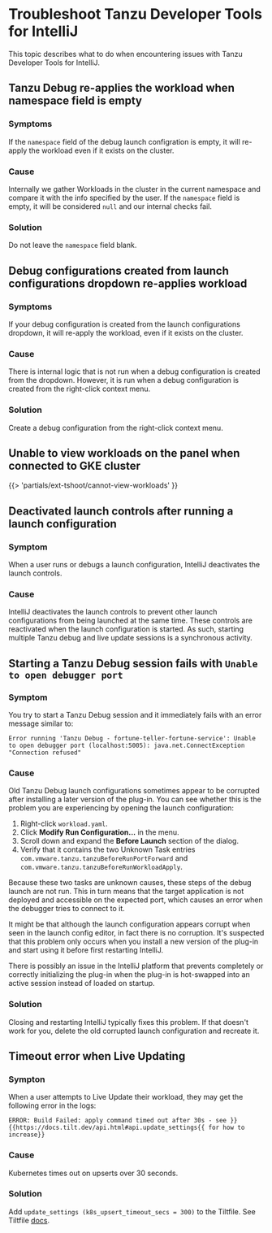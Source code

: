 # Troubleshoot Tanzu Developer Tools for IntelliJ

This topic describes what to do when encountering issues with Tanzu Developer Tools for IntelliJ.

## <a id="debug-reapplies-apply"></a> Tanzu Debug re-applies the workload when namespace field is empty

### Symptoms

If the `namespace` field of the debug launch configration is empty, it will re-apply the workload even if it exists on the cluster.

### Cause

Internally we gather Workloads in the cluster in the current namespace and compare it with the info specified by the user.
If the `namespace` field is empty, it will be considered `null` and our internal checks fail.

### Solution

Do not leave the `namespace` field blank.

## <a id="debug-config-from-dropdown"></a> Debug configurations created from launch configurations dropdown re-applies workload

### Symptoms

If your debug configuration is created from the launch configurations dropdown, it will re-apply the workload, even if it exists on the cluster.

### Cause

There is internal logic that is not run when a debug configuration is created from the dropdown. However, it is run when a debug configuration is created from the right-click context menu.

### Solution

Create a debug configuration from the right-click context menu.

## <a id="cannot-view-workloads"></a> Unable to view workloads on the panel when connected to GKE cluster

{{> 'partials/ext-tshoot/cannot-view-workloads' }}

## <a id="dsbl-lnch-ctrl"></a> Deactivated launch controls after running a launch configuration

### Symptom

When a user runs or debugs a launch configuration, IntelliJ deactivates the launch controls.

### Cause

IntelliJ deactivates the launch controls to prevent other launch configurations from being launched at
the same time.
These controls are reactivated when the launch configuration is started.
As such, starting multiple Tanzu debug and live update sessions is a synchronous activity.

## <a id='dbg-fail-crrpt-lnch-conf'></a> Starting a Tanzu Debug session fails with `Unable to open debugger port`

### Symptom

You try to start a Tanzu Debug session and it immediately fails with an error message similar to:

```console
Error running 'Tanzu Debug - fortune-teller-fortune-service': Unable to open debugger port (localhost:5005): java.net.ConnectException "Connection refused"
```

### Cause

Old Tanzu Debug launch configurations sometimes appear to be corrupted after installing a later
version of the plug-in.
You can see whether this is the problem you are experiencing by opening the launch configuration:

1. Right-click `workload.yaml`.
1. Click **Modify Run Configuration...** in the menu.
1. Scroll down and expand the **Before Launch** section of the dialog.
1. Verify that it contains the two Unknown Task entries
   `com.vmware.tanzu.tanzuBeforeRunPortForward` and `com.vmware.tanzu.tanzuBeforeRunWorkloadApply`.

Because these two tasks are unknown causes, these steps of the debug launch are not run.
This in turn means that the target application is not deployed and accessible on the expected port,
which causes an error when the debugger tries to connect to it.

It might be that although the launch configuration appears corrupt when seen in the launch config
editor, in fact there is no corruption.
It's suspected that this problem only occurs when you install a new version of the plug-in and start
using it before first restarting IntelliJ.

There is possibly an issue in the IntelliJ platform that prevents completely or correctly initializing
the plug-in when the plug-in is hot-swapped into an active session instead of loaded on startup.

### Solution

Closing and restarting IntelliJ typically fixes this problem.
If that doesn't work for you, delete the old corrupted launch configuration and recreate it.

## <a id="live-update-timeout"></a> Timeout error when Live Updating

### Sympton
When a user attempts to Live Update their workload, they may get the following error in the logs: 

`ERROR: Build Failed: apply command timed out after 30s - see }}{{https://docs.tilt.dev/api.html#api.update_settings{{ for how to increase}}`

### Cause

Kubernetes times out on upserts over 30 seconds.

### Solution

Add `update_settings (k8s_upsert_timeout_secs = 300)` to the Tiltfile. See Tiltfile [docs](https://docs.tilt.dev/api.html#api.update_settings).
